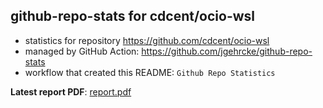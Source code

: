 ## github-repo-stats for cdcent/ocio-wsl

- statistics for repository https://github.com/cdcent/ocio-wsl
- managed by GitHub Action: https://github.com/jgehrcke/github-repo-stats
- workflow that created this README: `Github Repo Statistics`

**Latest report PDF**: [report.pdf](https://github.com/cdcent/ocio-wsl/raw/github-repo-stats/cdcent/ocio-wsl/latest-report/report.pdf)

